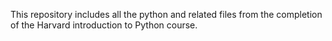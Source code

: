 This repository includes all the python and related files from the completion of the Harvard introduction to Python course.
